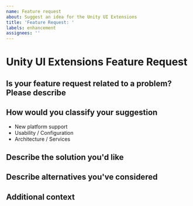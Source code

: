 ```yaml
---
name: Feature request
about: Suggest an idea for the Unity UI Extensions
title: 'Feature Request: '
labels: enhancement
assignees: ''
---
```


# Unity UI Extensions Feature Request

## Is your feature request related to a problem? Please describe

<!--Please provide a clear and concise description of what the problem is.
E.g. I'm always frustrated when [...]-->

## How would you classify your suggestion
<!--What type of enhancement is it, e.g:-->

- New platform support
- Usability / Configuration
- Architecture / Services

## Describe the solution you'd like
<!--A clear and concise description of what you want to happen.-->

## Describe alternatives you've considered
<!--A clear and concise description of any alternative solutions or features you've considered.-->

## Additional context
<!--Add any other context or screenshots about the feature request here.-->
